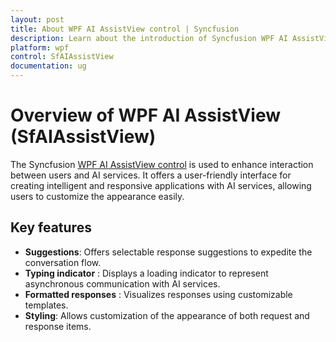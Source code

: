 ```yaml
---
layout: post
title: About WPF AI AssistView control | Syncfusion
description: Learn about the introduction of Syncfusion WPF AI AssistView Control (SfAvatarView) with essential features and more.
platform: wpf
control: SfAIAssistView
documentation: ug
---
```


# Overview of WPF AI AssistView (SfAIAssistView)

The Syncfusion [WPF AI AssistView control](https://www.syncfusion.com/wpf-controls/aiassist-view) is used to enhance interaction between users and AI services. It offers a user-friendly interface for creating intelligent and responsive applications with AI services, allowing users to customize the appearance easily.

## Key features

* **Suggestions**: Offers selectable response suggestions to expedite the conversation flow.
* **Typing indicator** : Displays a loading indicator to represent asynchronous communication with AI services.
* **Formatted responses** : Visualizes responses using customizable templates.
* **Styling**: Allows customization of the appearance of both request and response items.